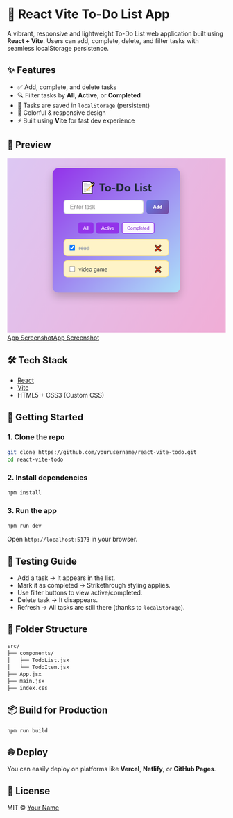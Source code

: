 
# 📝 React Vite To-Do List App

A vibrant, responsive and lightweight To-Do List web application built using **React + Vite**. Users can add, complete, delete, and filter tasks with seamless localStorage persistence.

## ✨ Features

- ✅ Add, complete, and delete tasks
- 🔍 Filter tasks by **All**, **Active**, or **Completed**
- 💾 Tasks are saved in `localStorage` (persistent)
- 🎨 Colorful & responsive design
- ⚡️ Built using **Vite** for fast dev experience

## 📸 Preview

![App Screenshot](Preview/preview-1.png)[App Screenshot](Preview/preview-2.png)[App Screenshot](Preview/preview-3.png)

## 🛠️ Tech Stack

- [React](https://reactjs.org/)
- [Vite](https://vitejs.dev/)
- HTML5 + CSS3 (Custom CSS)

## 🚀 Getting Started

### 1. Clone the repo

```bash
git clone https://github.com/yourusername/react-vite-todo.git
cd react-vite-todo
```

### 2. Install dependencies

```bash
npm install
```

### 3. Run the app

```bash
npm run dev
```

Open `http://localhost:5173` in your browser.

## 🧪 Testing Guide

- Add a task → It appears in the list.
- Mark it as completed → Strikethrough styling applies.
- Use filter buttons to view active/completed.
- Delete task → It disappears.
- Refresh → All tasks are still there (thanks to `localStorage`).

## 📂 Folder Structure

```
src/
├── components/
│   ├── TodoList.jsx
│   └── TodoItem.jsx
├── App.jsx
├── main.jsx
├── index.css
```

## 📦 Build for Production

```bash
npm run build
```

## 🌐 Deploy

You can easily deploy on platforms like **Vercel**, **Netlify**, or **GitHub Pages**.

## 📄 License

MIT © [Your Name](https://github.com/yourusername)
